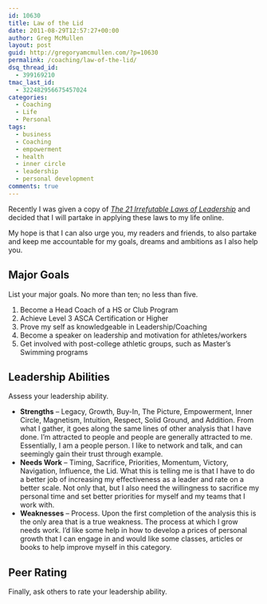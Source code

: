 ```yaml
---
id: 10630
title: Law of the Lid
date: 2011-08-29T12:57:27+00:00
author: Greg McMullen
layout: post
guid: http://gregoryamcmullen.com/?p=10630
permalink: /coaching/law-of-the-lid/
dsq_thread_id:
  - 399169210
tmac_last_id:
  - 322482956675457024
categories:
  - Coaching
  - Life
  - Personal
tags:
  - business
  - Coaching
  - empowerment
  - health
  - inner circle
  - leadership
  - personal development
comments: true
---
```

Recently I was given a copy of _[The 21 Irrefutable Laws of Leadership](http://www.amazon.com/21-Irrefutable-Laws-Leadership-Follow/dp/0785274316)_ and decided that I will partake in applying these laws to my life online.

My hope is that I can also urge you, my readers and friends, to also partake and keep me accountable for my goals, dreams and ambitions as I also help you.

## Major Goals

List your major goals. No more than ten; no less than five.

  1. Become a Head Coach of a HS or Club Program
  2. Achieve Level 3 ASCA Certification or Higher
  3. Prove my self as knowledgeable in Leadership/Coaching
  4. Become a speaker on leadership and motivation for athletes/workers
  5. Get involved with post-college athletic groups, such as Master&#8217;s Swimming programs

## Leadership Abilities

Assess your leadership ability.

  * **Strengths** &#8211; Legacy, Growth, Buy-In, The Picture, Empowerment, Inner Circle, Magnetism, Intuition, Respect, Solid Ground, and Addition. From what I gather, it goes along the same lines of other analysis that I have done. I&#8217;m attracted to people and people are generally attracted to me. Essentially, I am a people person. I like to network and talk, and can seemingly gain their trust through example.
  * **Needs Work** &#8211; Timing, Sacrifice, Priorities, Momentum, Victory, Navigation, Influence, the Lid. What this is telling me is that I have to do a better job of increasing my effectiveness as a leader and rate on a better scale. Not only that, but I also need the willingness to sacrifice my personal time and set better priorities for myself and my teams that I work with.
  * **Weaknesses** &#8211; Process. Upon the first completion of the analysis this is the only area that is a true weakness. The process at which I grow needs work. I&#8217;d like some help in how to develop a prices of personal growth that I can engage in and would like some classes, articles or books to help improve myself in this category.

## Peer Rating

Finally, ask others to rate your leadership ability.
